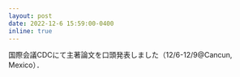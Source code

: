 ```yaml
---
layout: post
date: 2022-12-6 15:59:00-0400
inline: true
---
```


国際会議CDCにて主著論文を口頭発表しました（12/6-12/9@Cancun, Mexico）．
